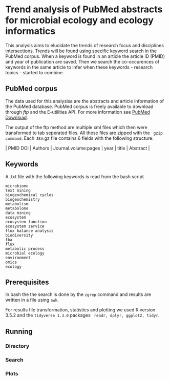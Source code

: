 # Trend analysis of PubMed abstracts for microbial ecology and ecology informatics

This analysis aims to elucidate the trends of research focus and disciplines intersections. Trends will be found using specific keyword search in the PubMed corpus. When a keyword is found in an article the article ID (PMID) and year of publication are saved. Then we search the co-occurences of keywords in the same article to infer when these keywords - research topics - started to combine.

## PubMed corpus

The data used for this analysisa are the abstracts and article information of the PubMed database. PubMed corpus is freely available to download through *ftp* and the E-utilities API. For more information see [PubMed Download](https://www.nlm.nih.gov/databases/download/pubmed_medline_documentation.html).

The output of the ftp method are multiple xml files which then were transformed to tab seperated files. All these files are zipped with the ``` gzip command```. Each .tsv.gz file contains 6 fields with the following structure:

 | PMID DOI |  Authors | Journal.volume:pages  | year  | title | Abstract  |

## Keywords

A .txt file with the following keywords is read from the bash script

```
microbiome
text mining
biogeochemical cycles
biogeochemistry
metabolism
metabolome
data mining
ecosystem
ecosystem function
ecosystem service
flux balance analysis
biodiversity
fba
flux
metabolic process
microbial ecology
environment
omics
ecology
```

## Prerequisites

In bash the the search is done by the ``` zgrep ``` command and results are written in a file using ``` awk ```.

For results file transformation, statistics and plotting we used R version 3.5.2 and the ``` tidyverse 1.3.0 ``` packages ``` readr, dplyr, ggplot2, tidyr```.

## Running

### Directory

### Search

### Plots



